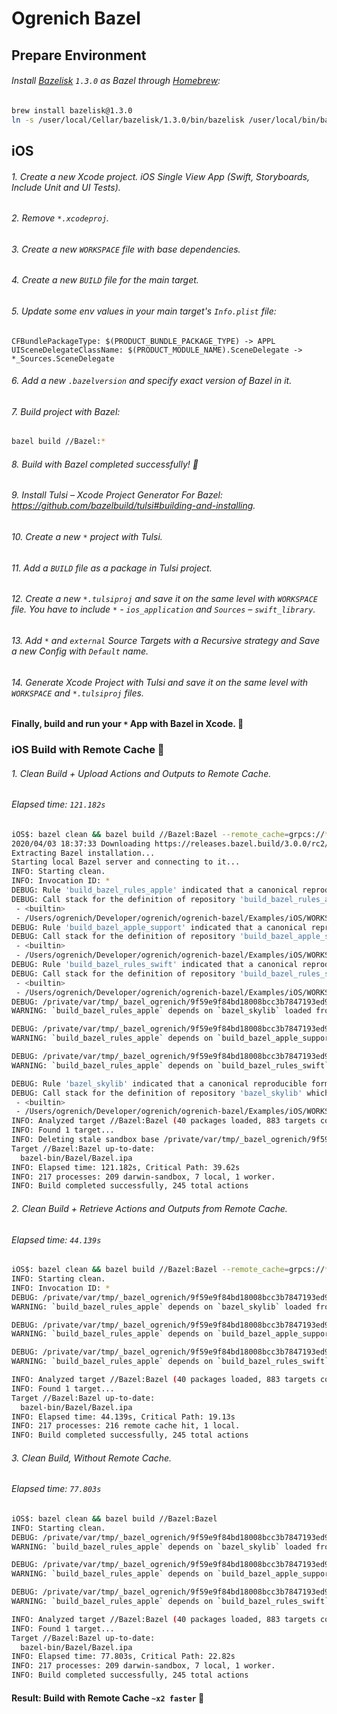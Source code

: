 # Ogrenich Bazel

## Prepare Environment

###### Install [Bazelisk](https://github.com/bazelbuild/bazeliskhttps://github.com/bazelbuild/bazelisk) `1.3.0` as Bazel through [Homebrew](https://brew.sh):

```bash
brew install bazelisk@1.3.0
ln -s /user/local/Cellar/bazelisk/1.3.0/bin/bazelisk /user/local/bin/bazel
```

## iOS

###### 1. Create a new Xcode project. iOS Single View App (Swift, Storyboards, Include Unit and UI Tests).

###### 2. Remove `*.xcodeproj`.

###### 3. Create a new `WORKSPACE` file with base dependencies.

###### 4. Create a new `BUILD` file for the main target.

###### 5. Update some env values in your main target's `Info.plist` file:
```
CFBundlePackageType: $(PRODUCT_BUNDLE_PACKAGE_TYPE) -> APPL
UISceneDelegateClassName: $(PRODUCT_MODULE_NAME).SceneDelegate -> *_Sources.SceneDelegate
```

###### 6. Add a new `.bazelversion` and specify exact version of Bazel in it.

###### 7. Build project with Bazel:

```bash
bazel build //Bazel:*
```

###### 8. Build with Bazel completed successfully! :tada:

###### 9. Install Tulsi – Xcode Project Generator For Bazel: <https://github.com/bazelbuild/tulsi#building-and-installing>.

###### 10. Create a new `*` project with Tulsi.

###### 11. Add a `BUILD` file as a package in Tulsi project.

###### 12. Create a new `*.tulsiproj` and save it on the same level with `WORKSPACE` file. You have to include `*` - `ios_application` and `Sources` – `swift_library`.

###### 13. Add `*` and `external` Source Targets with a Recursive strategy and Save a new Config with `Default` name.

###### 14. Generate Xcode Project with Tulsi and save it on the same level with `WORKSPACE` and `*.tulsiproj` files.

#### Finally, build and run your `*` App with Bazel in Xcode. :champagne:

### iOS Build with Remote Cache :construction_worker:

###### 1. Clean Build + Upload Actions and Outputs to Remote Cache.
###### Elapsed time: `121.182s`

```bash
iOS$: bazel clean && bazel build //Bazel:Bazel --remote_cache=grpcs://* --remote_header="authorization=:key:"
2020/04/03 18:37:33 Downloading https://releases.bazel.build/3.0.0/rc2/bazel-3.0.0rc2-darwin-x86_64...
Extracting Bazel installation...
Starting local Bazel server and connecting to it...
INFO: Starting clean.
INFO: Invocation ID: *
DEBUG: Rule 'build_bazel_rules_apple' indicated that a canonical reproducible form can be obtained by modifying arguments commit = "19f031f09185e0fcd722c22e596d09bd6fff7944", shallow_since = "1570721035 -0700" and dropping ["tag"]
DEBUG: Call stack for the definition of repository 'build_bazel_rules_apple' which is a git_repository (rule definition at /private/var/tmp/_bazel_ogrenich/9f59e9f84bd18008bcc3b7847193ed95/external/bazel_tools/tools/build_defs/repo/git.bzl:195:18):
 - <builtin>
 - /Users/ogrenich/Developer/ogrenich/ogrenich-bazel/Examples/iOS/WORKSPACE:32:1
DEBUG: Rule 'build_bazel_apple_support' indicated that a canonical reproducible form can be obtained by modifying arguments commit = "8c585c66c29b9d528e5fcf78da8057a6f3a4f001", shallow_since = "1570646613 -0700" and dropping ["tag"]
DEBUG: Call stack for the definition of repository 'build_bazel_apple_support' which is a git_repository (rule definition at /private/var/tmp/_bazel_ogrenich/9f59e9f84bd18008bcc3b7847193ed95/external/bazel_tools/tools/build_defs/repo/git.bzl:195:18):
 - <builtin>
 - /Users/ogrenich/Developer/ogrenich/ogrenich-bazel/Examples/iOS/WORKSPACE:38:1
DEBUG: Rule 'build_bazel_rules_swift' indicated that a canonical reproducible form can be obtained by modifying arguments commit = "ebef63d4fd639785e995b9a2b20622ece100286a", shallow_since = "1570649187 -0700" and dropping ["tag"]
DEBUG: Call stack for the definition of repository 'build_bazel_rules_swift' which is a git_repository (rule definition at /private/var/tmp/_bazel_ogrenich/9f59e9f84bd18008bcc3b7847193ed95/external/bazel_tools/tools/build_defs/repo/git.bzl:195:18):
 - <builtin>
 - /Users/ogrenich/Developer/ogrenich/ogrenich-bazel/Examples/iOS/WORKSPACE:44:1
DEBUG: /private/var/tmp/_bazel_ogrenich/9f59e9f84bd18008bcc3b7847193ed95/external/build_bazel_rules_apple/apple/repositories.bzl:35:5:
WARNING: `build_bazel_rules_apple` depends on `bazel_skylib` loaded from None (tag None), but we have detected it already loaded into your workspace from https://github.com/bazelbuild/bazel-skylib.git (tag 0.9.0). You may run into compatibility issues. To silence this warning, pass `ignore_version_differences = True` to `apple_rules_dependencies()`.

DEBUG: /private/var/tmp/_bazel_ogrenich/9f59e9f84bd18008bcc3b7847193ed95/external/build_bazel_rules_apple/apple/repositories.bzl:35:5:
WARNING: `build_bazel_rules_apple` depends on `build_bazel_apple_support` loaded from None (tag None), but we have detected it already loaded into your workspace from https://github.com/bazelbuild/apple_support.git (tag 0.7.2). You may run into compatibility issues. To silence this warning, pass `ignore_version_differences = True` to `apple_rules_dependencies()`.

DEBUG: /private/var/tmp/_bazel_ogrenich/9f59e9f84bd18008bcc3b7847193ed95/external/build_bazel_rules_apple/apple/repositories.bzl:35:5:
WARNING: `build_bazel_rules_apple` depends on `build_bazel_rules_swift` loaded from None (tag None), but we have detected it already loaded into your workspace from https://github.com/bazelbuild/rules_swift.git (tag 0.13.0). You may run into compatibility issues. To silence this warning, pass `ignore_version_differences = True` to `apple_rules_dependencies()`.

DEBUG: Rule 'bazel_skylib' indicated that a canonical reproducible form can be obtained by modifying arguments commit = "2b38b2f8bd4b8603d610cfc651fcbb299498147f", shallow_since = "1562957722 -0400" and dropping ["tag"]
DEBUG: Call stack for the definition of repository 'bazel_skylib' which is a git_repository (rule definition at /private/var/tmp/_bazel_ogrenich/9f59e9f84bd18008bcc3b7847193ed95/external/bazel_tools/tools/build_defs/repo/git.bzl:195:18):
 - <builtin>
 - /Users/ogrenich/Developer/ogrenich/ogrenich-bazel/Examples/iOS/WORKSPACE:22:1
INFO: Analyzed target //Bazel:Bazel (40 packages loaded, 883 targets configured).
INFO: Found 1 target...
INFO: Deleting stale sandbox base /private/var/tmp/_bazel_ogrenich/9f59e9f84bd18008bcc3b7847193ed95/sandbox
Target //Bazel:Bazel up-to-date:
  bazel-bin/Bazel/Bazel.ipa
INFO: Elapsed time: 121.182s, Critical Path: 39.62s
INFO: 217 processes: 209 darwin-sandbox, 7 local, 1 worker.
INFO: Build completed successfully, 245 total actions
```

###### 2. Clean Build + Retrieve Actions and Outputs from Remote Cache.
###### Elapsed time: `44.139s`

```bash
iOS$: bazel clean && bazel build //Bazel:Bazel --remote_cache=grpcs://* --remote_header="authorization=:key:"
INFO: Starting clean.
INFO: Invocation ID: *
DEBUG: /private/var/tmp/_bazel_ogrenich/9f59e9f84bd18008bcc3b7847193ed95/external/build_bazel_rules_apple/apple/repositories.bzl:35:5:
WARNING: `build_bazel_rules_apple` depends on `bazel_skylib` loaded from None (tag None), but we have detected it already loaded into your workspace from https://github.com/bazelbuild/bazel-skylib.git (tag 0.9.0). You may run into compatibility issues. To silence this warning, pass `ignore_version_differences = True` to `apple_rules_dependencies()`.

DEBUG: /private/var/tmp/_bazel_ogrenich/9f59e9f84bd18008bcc3b7847193ed95/external/build_bazel_rules_apple/apple/repositories.bzl:35:5:
WARNING: `build_bazel_rules_apple` depends on `build_bazel_apple_support` loaded from None (tag None), but we have detected it already loaded into your workspace from https://github.com/bazelbuild/apple_support.git (tag 0.7.2). You may run into compatibility issues. To silence this warning, pass `ignore_version_differences = True` to `apple_rules_dependencies()`.

DEBUG: /private/var/tmp/_bazel_ogrenich/9f59e9f84bd18008bcc3b7847193ed95/external/build_bazel_rules_apple/apple/repositories.bzl:35:5:
WARNING: `build_bazel_rules_apple` depends on `build_bazel_rules_swift` loaded from None (tag None), but we have detected it already loaded into your workspace from https://github.com/bazelbuild/rules_swift.git (tag 0.13.0). You may run into compatibility issues. To silence this warning, pass `ignore_version_differences = True` to `apple_rules_dependencies()`.

INFO: Analyzed target //Bazel:Bazel (40 packages loaded, 883 targets configured).
INFO: Found 1 target...
Target //Bazel:Bazel up-to-date:
  bazel-bin/Bazel/Bazel.ipa
INFO: Elapsed time: 44.139s, Critical Path: 19.13s
INFO: 217 processes: 216 remote cache hit, 1 local.
INFO: Build completed successfully, 245 total actions
```

###### 3. Clean Build, Without Remote Cache.
###### Elapsed time: `77.803s`

```bash
iOS$: bazel clean && bazel build //Bazel:Bazel
INFO: Starting clean.
DEBUG: /private/var/tmp/_bazel_ogrenich/9f59e9f84bd18008bcc3b7847193ed95/external/build_bazel_rules_apple/apple/repositories.bzl:35:5:
WARNING: `build_bazel_rules_apple` depends on `bazel_skylib` loaded from None (tag None), but we have detected it already loaded into your workspace from https://github.com/bazelbuild/bazel-skylib.git (tag 0.9.0). You may run into compatibility issues. To silence this warning, pass `ignore_version_differences = True` to `apple_rules_dependencies()`.

DEBUG: /private/var/tmp/_bazel_ogrenich/9f59e9f84bd18008bcc3b7847193ed95/external/build_bazel_rules_apple/apple/repositories.bzl:35:5:
WARNING: `build_bazel_rules_apple` depends on `build_bazel_apple_support` loaded from None (tag None), but we have detected it already loaded into your workspace from https://github.com/bazelbuild/apple_support.git (tag 0.7.2). You may run into compatibility issues. To silence this warning, pass `ignore_version_differences = True` to `apple_rules_dependencies()`.

DEBUG: /private/var/tmp/_bazel_ogrenich/9f59e9f84bd18008bcc3b7847193ed95/external/build_bazel_rules_apple/apple/repositories.bzl:35:5:
WARNING: `build_bazel_rules_apple` depends on `build_bazel_rules_swift` loaded from None (tag None), but we have detected it already loaded into your workspace from https://github.com/bazelbuild/rules_swift.git (tag 0.13.0). You may run into compatibility issues. To silence this warning, pass `ignore_version_differences = True` to `apple_rules_dependencies()`.

INFO: Analyzed target //Bazel:Bazel (40 packages loaded, 883 targets configured).
INFO: Found 1 target...
Target //Bazel:Bazel up-to-date:
  bazel-bin/Bazel/Bazel.ipa
INFO: Elapsed time: 77.803s, Critical Path: 22.82s
INFO: 217 processes: 209 darwin-sandbox, 7 local, 1 worker.
INFO: Build completed successfully, 245 total actions
```

#### Result: Build with Remote Cache `~x2 faster` :rocket:

